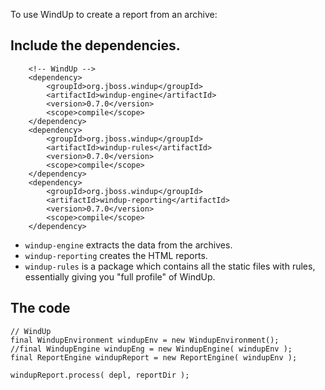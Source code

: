 To use WindUp to create a report from an archive:

## Include the dependencies.

        <!-- WindUp -->
        <dependency>
            <groupId>org.jboss.windup</groupId>
            <artifactId>windup-engine</artifactId>
            <version>0.7.0</version>
            <scope>compile</scope>
        </dependency>
        <dependency>
            <groupId>org.jboss.windup</groupId>
            <artifactId>windup-rules</artifactId>
            <version>0.7.0</version>
            <scope>compile</scope>
        </dependency>
        <dependency>
            <groupId>org.jboss.windup</groupId>
            <artifactId>windup-reporting</artifactId>
            <version>0.7.0</version>
            <scope>compile</scope>
        </dependency>

* `windup-engine` extracts the data from the archives.
* `windup-reporting` creates the HTML reports.
* `windup-rules` is a package which contains all the static files with rules, essentially giving you "full profile" of WindUp.

## The code

    // WindUp  
    final WindupEnvironment windupEnv = new WindupEnvironment();  
    //final WindupEngine windupEng = new WindupEngine( windupEnv );  
    final ReportEngine windupReport = new ReportEngine( windupEnv );  
      
    windupReport.process( depl, reportDir );

